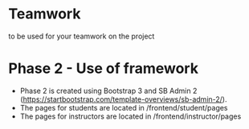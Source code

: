 # Teamwork
to be used for your teamwork on the project

# Phase 2 - Use of framework
- Phase 2 is created using Bootstrap 3 and SB Admin 2 (https://startbootstrap.com/template-overviews/sb-admin-2/).
- The pages for students are located in /frontend/student/pages
- The pages for instructors are located in /frontend/instructor/pages
